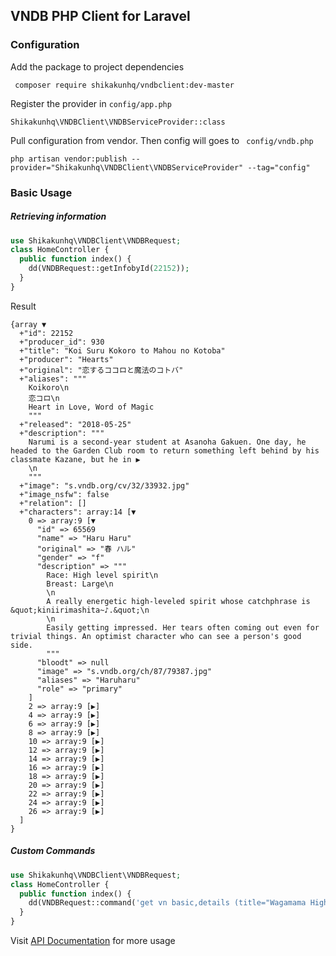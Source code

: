 ## VNDB PHP Client for Laravel

### Configuration

Add the package to project dependencies

`` composer require shikakunhq/vndbclient:dev-master``

Register the provider in ``config/app.php``

`` Shikakunhq\VNDBClient\VNDBServiceProvider::class ``

Pull configuration from vendor. Then config will goes to `` config/vndb.php``

`` php artisan vendor:publish --provider="Shikakunhq\VNDBClient\VNDBServiceProvider" --tag="config" ``




### Basic Usage

##### Retrieving information

```php
use Shikakunhq\VNDBClient\VNDBRequest;
class HomeController {
  public function index() {
    dd(VNDBRequest::getInfobyId(22152));
  }
}
```

Result

```
{array ▼
  +"id": 22152
  +"producer_id": 930
  +"title": "Koi Suru Kokoro to Mahou no Kotoba"
  +"producer": "Hearts"
  +"original": "恋するココロと魔法のコトバ"
  +"aliases": """
    Koikoro\n
    恋コロ\n
    Heart in Love, Word of Magic
    """
  +"released": "2018-05-25"
  +"description": """
    Narumi is a second-year student at Asanoha Gakuen. One day, he headed to the Garden Club room to return something left behind by his classmate Kazane, but he in ▶
    \n
    """
  +"image": "s.vndb.org/cv/32/33932.jpg"
  +"image_nsfw": false
  +"relation": []
  +"characters": array:14 [▼
    0 => array:9 [▼
      "id" => 65569
      "name" => "Haru Haru"
      "original" => "春 ハル"
      "gender" => "f"
      "description" => """
        Race: High level spirit\n
        Breast: Large\n
        \n
        A really energetic high-leveled spirit whose catchphrase is &quot;kiniirimashita~♪.&quot;\n
        \n
        Easily getting impressed. Her tears often coming out even for trivial things. An optimist character who can see a person's good side.
        """
      "bloodt" => null
      "image" => "s.vndb.org/ch/87/79387.jpg"
      "aliases" => "Haruharu"
      "role" => "primary"
    ]
    2 => array:9 [▶]
    4 => array:9 [▶]
    6 => array:9 [▶]
    8 => array:9 [▶]
    10 => array:9 [▶]
    12 => array:9 [▶]
    14 => array:9 [▶]
    16 => array:9 [▶]
    18 => array:9 [▶]
    20 => array:9 [▶]
    22 => array:9 [▶]
    24 => array:9 [▶]
    26 => array:9 [▶]
  ]
}

```

##### Custom Commands

```php
use Shikakunhq\VNDBClient\VNDBRequest;
class HomeController {
  public function index() {
    dd(VNDBRequest::command('get vn basic,details (title="Wagamama High Spec")');
  }
}
```

Visit [API Documentation](https://vndb.org/d11) for more usage



